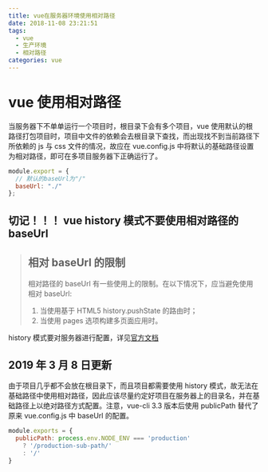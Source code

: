 ```yaml
---
title: vue在服务器环境使用相对路径
date: 2018-11-08 23:21:51
tags:
  - vue
  - 生产环境
  - 相对路径
categories: vue
---
```


# vue 使用相对路径

当服务器下不单单运行一个项目时，根目录下会有多个项目，vue 使用默认的根路径打包项目时，项目中文件的依赖会去根目录下查找，而出现找不到当前路径下所依赖的 js 与 css 文件的情况，故应在 vue.config.js 中将默认的基础路径设置为相对路径，即可在多项目服务器下正确运行了。

```javascript
module.export = {
  // 默认的baseUrl为"/"
  baseUrl: "./"
};
```

## **切记！！！** vue history 模式不要使用相对路径的 baseUrl

> ## 相对 baseUrl 的限制
>
> 相对路径的 baseUrl 有一些使用上的限制。在以下情况下，应当避免使用相对 baseUrl:
>
> 1. 当使用基于 HTML5 history.pushState 的路由时；
> 2. 当使用 pages 选项构建多页面应用时。

history 模式要对服务器进行配置，详见[官方文档](https://router.vuejs.org/zh/guide/essentials/history-mode.html#%E5%90%8E%E7%AB%AF%E9%85%8D%E7%BD%AE%E4%BE%8B%E5%AD%90)

## 2019 年 3 月 8 日更新

由于项目几乎都不会放在根目录下，而且项目都需要使用 history 模式，故无法在基础路径中使用相对路径，因此应该尽量约定好项目在服务器上的目录名，并在基础路径上以绝对路径方式配置。注意，vue-cli 3.3 版本后使用 publicPath 替代了原来 vue.config.js 中 baseUrl 的配置。

```javascript
module.exports = {
  publicPath: process.env.NODE_ENV === 'production'
    ? '/production-sub-path/'
    : '/'
}
```
